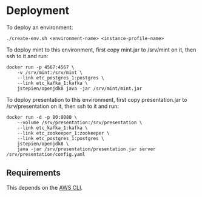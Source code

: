 # Deployment

To deploy an environment:

    ./create-env.sh <environment-name> <instance-profile-name>

To deploy mint to this environment, first copy mint.jar to /srv/mint
on it, then ssh to it and run:

    docker run -p 4567:4567 \
        -v /srv/mint:/srv/mint \
        --link etc_postgres_1:postgres \
        --link etc_kafka_1:kafka \
        jstepien/openjdk8 java -jar /srv/mint/mint.jar


To deploy presentation to this environment, first copy presentation.jar to /srv/presentation
on it, then ssh to it and run:

    docker run -d -p 80:8080 \
        --volume /srv/presentation:/srv/presentation \
        --link etc_kafka_1:kafka \
        --link etc_zookeeper_1:zookeeper \
        --link etc_postgres_1:postgres \
        jstepien/openjdk8 \
        java -jar /srv/presentation/presentation.jar server /srv/presentation/config.yaml

## Requirements

This depends on the [AWS CLI][].

[AWS CLI]: http://aws.amazon.com/cli/
